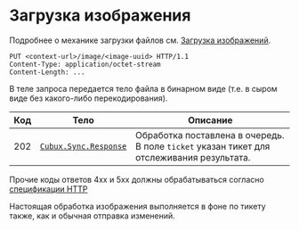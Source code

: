 Загрузка изображения
====================

Подробнее о механике загрузки файлов см. [Загрузка изображений][images].

```
PUT <context-url>/image/<image-uuid> HTTP/1.1
Content-Type: application/octet-stream
Content-Length: ...
```

В теле запроса передается тело файла в бинарном виде (т.е. в сыром виде
без какого-либо перекодирования).

Код | Тело | Описание
--- | ---- | --------
202 | [`Cubux.Sync.Response`][Cubux.Sync.Response] | Обработка поставлена в очередь. В поле `ticket` указан тикет для отслеживания результата.

Прочие коды ответов 4xx и 5xx должны обрабатываться согласно
[спецификации HTTP][http]

Настоящая обработка изображения выполняется в фоне по тикету также, как
и обычная отправка изменений.


[http]: https://tools.ietf.org/html/rfc7231
[images]: ../10-images.md
[Cubux.Sync.Response]: ../../type/sync/response.md
